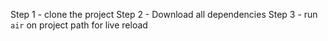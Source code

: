 Step 1 - clone the project
Step 2 - Download all dependencies
Step 3 - run ```air``` on project path for live reload